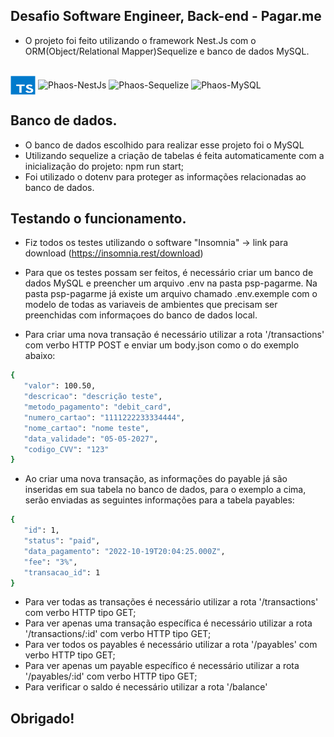 ## Desafio Software Engineer, Back-end - Pagar.me

 - O projeto foi feito utilizando o framework Nest.Js com o ORM(Object/Relational Mapper)Sequelize e banco de dados MySQL.

<div style="display: inline_block"><br>
<img align="center" alt="Phaos-Typescript" height="30" width="40" src="https://raw.githubusercontent.com/devicons/devicon/master/icons/typescript/typescript-original.svg">
  <img align="center" alt="Phaos-NestJs" height="30" width="40" src="https://cdn.jsdelivr.net/gh/devicons/devicon/icons/nestjs/nestjs-plain.svg" />
  <img align="center" alt="Phaos-Sequelize" height="30" width="40" src="https://cdn.jsdelivr.net/gh/devicons/devicon/icons/sequelize/sequelize-original.svg" />
  <img align="center" alt="Phaos-MySQL" height="30" width="40" src="https://cdn.jsdelivr.net/gh/devicons/devicon/icons/mysql/mysql-original.svg" />
</div>

## Banco de dados.

- O banco de dados escolhido para realizar esse projeto foi o MySQL
- Utilizando sequelize a criação de tabelas é feita automaticamente com a inicialização do projeto: npm run start;
- Foi utilizado o dotenv para proteger as informações relacionadas ao banco de dados.

## Testando o funcionamento.

 - Fiz todos os testes utilizando o software "Insomnia" -> link para download (https://insomnia.rest/download)
 
 - Para que os testes possam ser feitos, é necessário criar um banco de dados MySQL e preencher um arquivo .env na pasta psp-pagarme. Na pasta psp-pagarme já existe um arquivo chamado .env.exemple com o modelo de todas as variaveis de ambientes que precisam ser preenchidas com informaçoes do banco de dados local.

 - Para criar uma nova transação é necessário utilizar a rota '/transactions' com verbo HTTP POST e enviar um body.json como o do exemplo abaixo:
 
 ```bash
 {
	"valor": 100.50,
	"descricao": "descrição teste",
	"metodo_pagamento": "debit_card",
	"numero_cartao": "1111222233334444",
	"nome_cartao": "nome teste",
	"data_validade": "05-05-2027",
	"codigo_CVV": "123"
}
```
- Ao criar uma nova transação, as informações do payable já são inseridas em sua tabela no banco de dados, para o exemplo a cima, serão enviadas as seguintes informações para a tabela payables:
 ```bash
{
	"id": 1,
	"status": "paid",
	"data_pagamento": "2022-10-19T20:04:25.000Z",
	"fee": "3%",
	"transacao_id": 1
}
```
- Para ver todas as transações é necessário utilizar a rota '/transactions' com verbo HTTP tipo GET;
- Para ver apenas uma transação específica é necessário utilizar a rota '/transactions/:id' com verbo HTTP tipo GET;
- Para ver todos os payables é necessário utilizar a rota '/payables' com verbo HTTP tipo GET;
- Para ver apenas um payable específico é necessário utilizar a rota '/payables/:id' com verbo HTTP tipo GET;
- Para verificar o saldo é necessário utilizar a rota '/balance'

## Obrigado!
